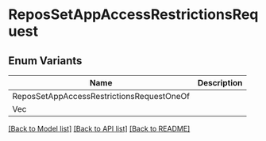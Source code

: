 # ReposSetAppAccessRestrictionsRequest

## Enum Variants

| Name | Description |
|---- | -----|
| ReposSetAppAccessRestrictionsRequestOneOf |  |
| Vec<String> |  |

[[Back to Model list]](../README.md#documentation-for-models) [[Back to API list]](../README.md#documentation-for-api-endpoints) [[Back to README]](../README.md)


